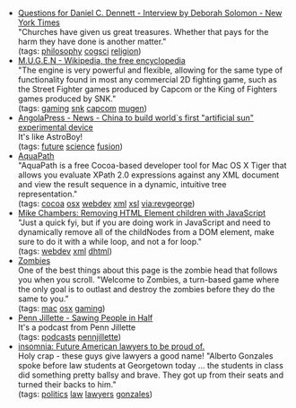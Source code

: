 <ul class="delicious">
	<li>
		<div class="delicious-link"><a href="http://www.nytimes.com/2006/01/22/magazine/22wwln_q4.html?ex=1295586000&en=f98fddb663a39246&ei=5090&partner=rssuserland&emc=rss">Questions for Daniel C. Dennett - Interview by Deborah Solomon - New York Times</a></div>
		<div class="delicious-extended">"Churches have given us great treasures. Whether that pays for the harm they have done is another matter."</div>
		<div class="delicious-tags">(tags: <a href="http://del.icio.us/deusx/philosophy">philosophy</a> <a href="http://del.icio.us/deusx/cogsci">cogsci</a> <a href="http://del.icio.us/deusx/religion">religion</a>)</div>
	</li>
	<li>
		<div class="delicious-link"><a href="http://en.wikipedia.org/wiki/M.U.G.E.N">M.U.G.E.N - Wikipedia, the free encyclopedia</a></div>
		<div class="delicious-extended">"The engine is very powerful and flexible, allowing for the same type of functionality found in most any commercial 2D fighting game, such as the Street Fighter games produced by Capcom or the King of Fighters games produced by SNK."</div>
		<div class="delicious-tags">(tags: <a href="http://del.icio.us/deusx/gaming">gaming</a> <a href="http://del.icio.us/deusx/snk">snk</a> <a href="http://del.icio.us/deusx/capcom">capcom</a> <a href="http://del.icio.us/deusx/mugen">mugen</a>)</div>
	</li>
	<li>
		<div class="delicious-link"><a href="http://www.angolapress-angop.ao/noticia-e.asp?ID=409853">AngolaPress - News - China to build world`s first "artificial sun" experimental device</a></div>
		<div class="delicious-extended">It's like AstroBoy!</div>
		<div class="delicious-tags">(tags: <a href="http://del.icio.us/deusx/future">future</a> <a href="http://del.icio.us/deusx/science">science</a> <a href="http://del.icio.us/deusx/fusion">fusion</a>)</div>
	</li>
	<li>
		<div class="delicious-link"><a href="http://www.ditchnet.org/aquapath/">AquaPath</a></div>
		<div class="delicious-extended">"AquaPath is a free Cocoa-based developer tool for Mac OS X Tiger that allows you evaluate XPath 2.0 expressions against any XML document and view the result sequence in a dynamic, intuitive tree representation."</div>
		<div class="delicious-tags">(tags: <a href="http://del.icio.us/deusx/cocoa">cocoa</a> <a href="http://del.icio.us/deusx/osx">osx</a> <a href="http://del.icio.us/deusx/webdev">webdev</a> <a href="http://del.icio.us/deusx/xml">xml</a> <a href="http://del.icio.us/deusx/xsl">xsl</a> <a href="http://del.icio.us/deusx/via:revgeorge">via:revgeorge</a>)</div>
	</li>
	<li>
		<div class="delicious-link"><a href="http://weblogs.macromedia.com/mesh/archives/2006/01/removing_html_e.cfm">Mike Chambers: Removing HTML Element children with JavaScript</a></div>
		<div class="delicious-extended">"Just a quick fyi, but if you are doing work in JavaScript and need to dynamically remove all of the childNodes from a DOM element, make sure to do it with a while loop, and not a for loop."</div>
		<div class="delicious-tags">(tags: <a href="http://del.icio.us/deusx/webdev">webdev</a> <a href="http://del.icio.us/deusx/xml">xml</a> <a href="http://del.icio.us/deusx/dhtml">dhtml</a>)</div>
	</li>
	<li>
		<div class="delicious-link"><a href="http://codenautics.com/zombies/">Zombies</a></div>
		<div class="delicious-extended">One of the best things about this page is the zombie head that follows you when you scroll.  "Welcome to Zombies, a turn-based game where the only goal is to outlast and destroy the zombies before they do the same to you."</div>
		<div class="delicious-tags">(tags: <a href="http://del.icio.us/deusx/mac">mac</a> <a href="http://del.icio.us/deusx/osx">osx</a> <a href="http://del.icio.us/deusx/gaming">gaming</a>)</div>
	</li>
	<li>
		<div class="delicious-link"><a href="http://penn.freefm.com/?">Penn Jillette - Sawing People in Half</a></div>
		<div class="delicious-extended">It's a podcast from Penn Jillette</div>
		<div class="delicious-tags">(tags: <a href="http://del.icio.us/deusx/podcasts">podcasts</a> <a href="http://del.icio.us/deusx/pennjillette">pennjillette</a>)</div>
	</li>
	<li>
		<div class="delicious-link"><a href="http://insomnia.livejournal.com/652389.html?nc=2&style=mine">insomnia: Future American lawyers to be proud of.</a></div>
		<div class="delicious-extended">Holy crap - these guys give lawyers a good name! "Alberto Gonzales spoke before law students at Georgetown today ... the students in class did something pretty ballsy and brave. They got up from their seats and turned their backs to him."</div>
		<div class="delicious-tags">(tags: <a href="http://del.icio.us/deusx/politics">politics</a> <a href="http://del.icio.us/deusx/law">law</a> <a href="http://del.icio.us/deusx/lawyers">lawyers</a> <a href="http://del.icio.us/deusx/gonzales">gonzales</a>)</div>
	</li>
</ul>

